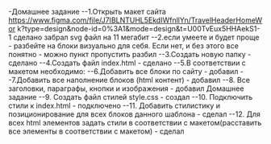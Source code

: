 -Домашнее задание
--1.Открыть макет сайта
https://www.figma.com/file/J7IBLNTUHL5EkdIWfnllYn/TravelHeaderHomeWor
k?type=design&node-id=0%3A1&mode=design&t=U00TvEux5HHAekS1-1
сделано забрал svg файл на 11 мегабит
--2.если умеете и будет проще - разбейте на блоки визуально для себя. Если
нет, и без этого все понятно - можно пункт пропустить
разбил
--3.Создать новую папку - сделано
--4.Создать файл index.html - сделано
--5.В соответствии с макетом необходимо:
--6.Добавить все блоки по сайту - добавил
--7.Добавить все наполнение блоков (html контент) - добавил
--8. Все заголовки, параграфы, кнопки и изображения - добавил
Домашнее задание
--9. Создать файл стилей style.css - создал
--10. Подключить стили к index.html - подключено
--11. Добавить стилистику и позиционирование для
всех блоков данного шаблона - сделал
--12. Для всех html элементов задать стили в
соответствии с макетом(расставить все элементы
в соответствии с макетом) - сделал
